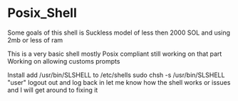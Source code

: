 # Posix_Shell

Some goals of this shell is Suckless model of less then 2000 SOL and using 2mb or less of ram




This is a very basic shell mostly Posix compliant still working on that part
Working on allowing customs prompts


Install
add /usr/bin/SLSHELL to /etc/shells
sudo chsh -s /usr/bin/SLSHELL "user"
logout out and log back in
let me know how the shell works or issues and I will get around to fixing it
